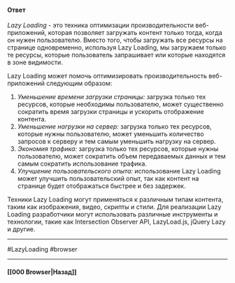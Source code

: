 #### Ответ

*Lazy Loading* - это техника оптимизации производительности веб-приложений, которая позволяет загружать контент только тогда, когда он нужен пользователю. Вместо того, чтобы загружать все ресурсы на странице одновременно, используя Lazy Loading, мы загружаем только те ресурсы, которые пользователь запрашивает или которые находятся в зоне видимости.

Lazy Loading может помочь оптимизировать производительность веб-приложений следующим образом:

1. *Уменьшение времени загрузки страницы:* загрузка только тех ресурсов, которые необходимы пользователю, может существенно сократить время загрузки страницы и ускорить отображение контента.
2. *Уменьшение нагрузки на сервер:* загрузка только тех ресурсов, которые нужны пользователю, может уменьшить количество запросов к серверу и тем самым уменьшить нагрузку на сервер.
3. *Экономия трафика:* загрузка только тех ресурсов, которые нужны пользователю, может сократить объем передаваемых данных и тем самым сократить использование трафика.
4. *Улучшение пользовательского опыта:* использование Lazy Loading может улучшить пользовательский опыт, так как контент на странице будет отображаться быстрее и без задержек.

Техники Lazy Loading могут применяться к различным типам контента, таким как изображения, видео, скрипты и стили. Для реализации Lazy Loading разработчики могут использовать различные инструменты и технологии, такие как Intersection Observer API, LazyLoad.js, jQuery Lazy и другие.

___
#LazyLoading #browser

___

#### [[000 Browser|Назад]]